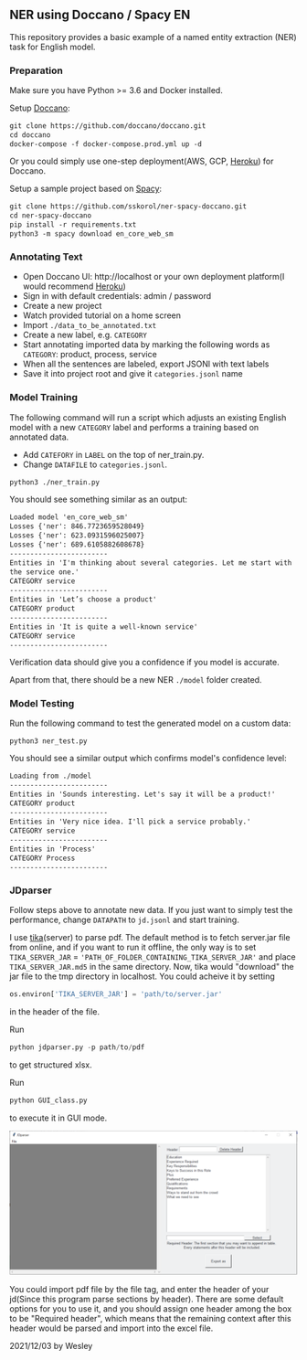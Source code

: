 ## NER using Doccano / Spacy EN  

This repository provides a basic example of a named entity extraction (NER) task for English model.

### Preparation

Make sure you have Python >= 3.6 and Docker installed.

Setup [Doccano](https://github.com/doccano/doccano):
```shell script
git clone https://github.com/doccano/doccano.git
cd doccano
docker-compose -f docker-compose.prod.yml up -d
```
Or you could simply use one-step deployment(AWS, GCP, [Heroku](https://dashboard.heroku.com/new?template=https%3A%2F%2Fgithub.com%2Fdoccano%2Fdoccano)) for Doccano.

Setup a sample project based on [Spacy](https://spacy.io/):
```shell script
git clone https://github.com/sskorol/ner-spacy-doccano.git
cd ner-spacy-doccano
pip install -r requirements.txt
python3 -m spacy download en_core_web_sm
```

### Annotating Text

- Open Doccano UI: http://localhost or your own deployment platform(I would recommend [Heroku](https://dashboard.heroku.com/new?template=https%3A%2F%2Fgithub.com%2Fdoccano%2Fdoccano))
- Sign in with default credentials: admin / password
- Create a new project
- Watch provided tutorial on a home screen
- Import `./data_to_be_annotated.txt`
- Create a new label, e.g. `CATEGORY`
- Start annotating imported data by marking the following words as `CATEGORY`: product, process, service
- When all the sentences are labeled, export JSONl with text labels
- Save it into project root and give it `categories.jsonl` name

### Model Training

The following command will run a script which adjusts an existing English model with a new `CATEGORY` label and performs a training based on annotated data.  

- Add `CATEFORY` in `LABEL` on the top of ner_train.py.
- Change `DATAFILE` to `categories.jsonl`.


```shell script
python3 ./ner_train.py
```

You should see something similar as an output:
```text
Loaded model 'en_core_web_sm'
Losses {'ner': 846.7723659528049}
Losses {'ner': 623.0931596025007}
Losses {'ner': 689.6105882608678}
------------------------
Entities in 'I'm thinking about several categories. Let me start with the service one.'
CATEGORY service
------------------------
Entities in 'Let’s choose a product'
CATEGORY product
------------------------
Entities in 'It is quite a well-known service'
CATEGORY service
------------------------
```

Verification data should give you a confidence if you model is accurate.

Apart from that, there should be a new NER `./model` folder created.

### Model Testing

Run the following command to test the generated model on a custom data:

```shell script
python3 ner_test.py
```

You should see a similar output which confirms model's confidence level:

```text
Loading from ./model
------------------------
Entities in 'Sounds interesting. Let's say it will be a product!'
CATEGORY product
------------------------
Entities in 'Very nice idea. I'll pick a service probably.'
CATEGORY service
------------------------
Entities in 'Process'
CATEGORY Process
------------------------
``` 


### JDparser

Follow steps above to annotate new data.
If you just want to simply test the performance, change `DATAPATH` to `jd.jsonl` and start training.


I use [tika](https://tika.apache.org/download.html)(server) to parse pdf. The default method is to fetch server.jar file from online, and if you want to run it offline, the only way is to set `TIKA_SERVER_JAR` = `'PATH_OF_FOLDER_CONTAINING_TIKA_SERVER_JAR'` and place  `TIKA_SERVER_JAR.md5` in the same directory. Now, tika would "download" the jar file to the tmp directory in localhost. You could acheive it by setting 
```python
os.environ['TIKA_SERVER_JAR'] = 'path/to/server.jar'
```
in the header of the file.

Run 
```python
python jdparser.py -p path/to/pdf
``` 
to get structured xlsx.

Run
```python
python GUI_class.py
```
to execute it in GUI mode.

![GUI interface](jdparser-gui.png "GUI interface")

You could import pdf file by the file tag, and enter the header of your jd(Since this program parse sections by header). There are some default options for you to use it, and you should assign one header among the box to be "Required header", which means that the remaining context after this header would be parsed and import into the excel file.


2021/12/03 by Wesley